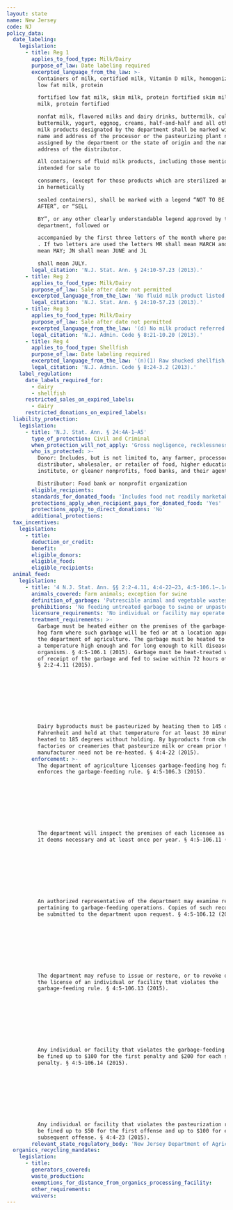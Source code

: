 ```yaml
---
layout: state
name: New Jersey
code: NJ
policy_data:
  date_labeling:
    legislation:
      - title: Reg 1
        applies_to_food_type: Milk/Dairy
        purpose_of_law: Date labeling required
        excerpted_language_from_the_law: >-
          Containers of milk, certified milk, Vitamin D milk, homogenized milk,
          low fat milk, protein

          fortified low fat milk, skim milk, protein fortified skim milk, nonfat
          milk, protein fortified

          nonfat milk, flavored milks and dairy drinks, buttermilk, cultured
          buttermilk, yogurt, eggnog, creams, half-and-half and all other fluid
          milk products designated by the department shall be marked with the
          name and address of the processor or the pasteurizing plant number as
          assigned by the department or the state of origin and the name and
          address of the distributor.

          All containers of fluid milk products, including those mentioned above,
          intended for sale to

          consumers, (except for those products which are sterilized and packaged
          in hermetically

          sealed containers), shall be marked with a legend “NOT TO BE SOLD
          AFTER”, or “SELL

          BY”, or any other clearly understandable legend approved by the
          department, followed or

          accompanied by the first three letters of the month where possible . .
          . If two letters are used the letters MR shall mean MARCH and MY shall
          mean MAY; JN shall mean JUNE and JL

          shall mean JULY.
        legal_citation: 'N.J. Stat. Ann. § 24:10-57.23 (2013).'
      - title: Reg 2
        applies_to_food_type: Milk/Dairy
        purpose_of_law: Sale after date not permitted
        excerpted_language_from_the_law: 'No fluid milk product listed in this section shall be sold or offered for sale after 11:59 p.m. of the date appearing on the containers so marked.'
        legal_citation: 'N.J. Stat. Ann. § 24:10-57.23 (2013).'
      - title: Reg 3
        applies_to_food_type: Milk/Dairy
        purpose_of_law: Sale after date not permitted
        excerpted_language_from_the_law: '(d) No milk product referred to in this regulation shall be sold or offered for sale after 11:59 P.M. of the date appearing on the package or container. Products delivered prior to the “shelflife expiration date” may be consumed on the premises beyond the date appearing thereon.'
        legal_citation: 'N.J. Admin. Code § 8:21-10.20 (2013).'
      - title: Reg 4
        applies_to_food_type: Shellfish
        purpose_of_law: Date labeling required
        excerpted_language_from_the_law: '(n)(1) Raw shucked shellfish, packaging and identification requirements include the following: . . . ii. The “sell by” date for packages with a capacity of less than one-half gallon or the date shucked for packages with a capacity of one-half gallon or more.'
        legal_citation: 'N.J. Admin. Code § 8:24-3.2 (2013).'
    label_regulation:
      date_labels_required_for:
        - dairy
        - shellfish
      restricted_sales_on_expired_labels:
        - dairy
      restricted_donations_on_expired_labels:
  liability_protection:
    legislation:
      - title: 'N.J. Stat. Ann. § 24:4A-1—A5'
        type_of_protection: Civil and Criminal
        when_protection_will_not_apply: 'Gross negligence, recklessness, or knowing misconduct'
        who_is_protected: >-
          Donor: Includes, but is not limited to, any farmer, processor,
          distributor, wholesaler, or retailer of food, higher education
          institute, or gleaner nonprofits, food banks, and their agents<br>

          Distributor: Food bank or nonprofit organization
        eligible_recipients:
        standards_for_donated_food: 'Includes food not readily marketable due to appearance, freshness, grade, or surplus'
        protections_apply_when_recipient_pays_for_donated_food: 'Yes'
        protections_apply_to_direct_donations: 'No'
        additional_protections:
  tax_incentives:
    legislation:
      - title:
        deduction_or_credit:
        benefit:
        eligible_donors:
        eligible_food:
        eligible_recipients:
  animal_feed:
    legislation:
      - title: '4 N.J. Stat. Ann. §§ 2:2-4.11, 4:4-22–23, 4:5-106.1–.14 (2015)'
        animals_covered: Farm animals; exception for swine
        definition_of_garbage: 'Putrescible animal and vegetable wastes resulting from the handling, preparation, cooking and consumption of foods including animal carcasses or parts thereof; but the term “garbage” shall not apply to waste materials from slaughterhouses which go directly to rendering plants for processing. § 4:5-106.1 (2015).'
        prohibitions: 'No feeding untreated garbage to swine or unpasteurized dairy products to farm animals. Exception for individuals feeding household garbage to swine. §§ 4:5-106.1, .4; 4:4-22 (2015).'
        licensure_requirements: 'No individual or facility may operate a garbage-feeding hog farm without first obtaining an annual license. An individual who feeds household garbage to swine raised for the individual’s own use need not obtain a license. §§ 4:5-106.4, 4:5-106.7 (2015).'
        treatment_requirements: >-
          Garbage must be heated either on the premises of the garbage-feeding
          hog farm where such garbage will be fed or at a location approved by
          the department of agriculture. The garbage must be heated to
          a temperature high enough and for long enough to kill disease
          organisms. § 4:5-106.1 (2015). Garbage must be heat-treated within 48
          of receipt of the garbage and fed to swine within 72 hours of cooking.
          § 2:2-4.11 (2015).









          Dairy byproducts must be pasteurized by heating them to 145 degrees
          Fahrenheit and held at that temperature for at least 30 minutes, or
          heated to 185 degrees without holding. By byproducts from cheese
          factories or creameries that pasteurize milk or cream prior to
          manufacturer need not be re-heated. § 4:4-22 (2015).
        enforcement: >-
          The department of agriculture licenses garbage-feeding hog farms and
          enforces the garbage-feeding rule. § 4:5-106.3 (2015).









          The department will inspect the premises of each licensee as often as
          it deems necessary and at least once per year. § 4:5-106.11 (2015).









          An authorized representative of the department may examine records
          pertaining to garbage-feeding operations. Copies of such records shall
          be submitted to the department upon request. § 4:5-106.12 (2015).









          The department may refuse to issue or restore, or to revoke or suspend
          the license of an individual or facility that violates the
          garbage-feeding rule. § 4:5-106.13 (2015).









          Any individual or facility that violates the garbage-feeding rule will
          be fined up to $100 for the first penalty and $200 for each subsequent
          penalty. § 4:5-106.14 (2015).









          Any individual or facility that violates the pasteurization rule will
          be fined up to $50 for the first offense and up to $100 for each
          subsequent offense. § 4:4-23 (2015).
        relevant_state_regulatory_body: 'New Jersey Department of Agriculture (§ 4:5-106.3 (2015)), <a href="http://www.nj.gov/agriculture/" target="_blank">http://www.nj.gov/agriculture/</a>.'
  organics_recycling_mandates:
    legislation:
      - title:
        generators_covered:
        waste_production:
        exemptions_for_distance_from_organics_processing_facility:
        other_requirements:
        waivers:
---
```

